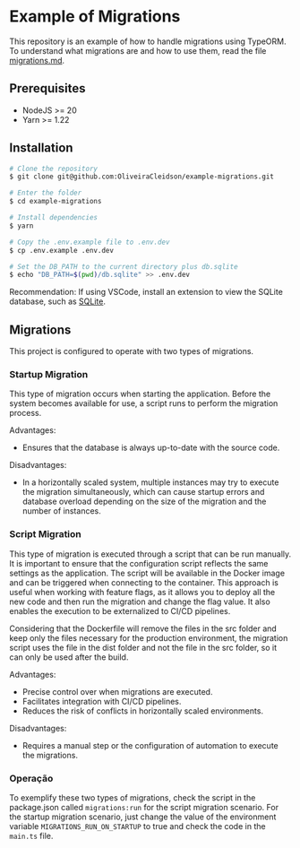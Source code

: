 # Example of Migrations

This repository is an example of how to handle migrations using TypeORM. To understand what migrations are and how to use them, read the file [migrations.md](migrations.md).

## Prerequisites

- NodeJS >= 20
- Yarn >= 1.22

## Installation

```bash
# Clone the repository
$ git clone git@github.com:OliveiraCleidson/example-migrations.git

# Enter the folder
$ cd example-migrations

# Install dependencies
$ yarn

# Copy the .env.example file to .env.dev
$ cp .env.example .env.dev

# Set the DB_PATH to the current directory plus db.sqlite
$ echo "DB_PATH=$(pwd)/db.sqlite" >> .env.dev
```

Recommendation: If using VSCode, install an extension to view the SQLite database, such as [SQLite](https://marketplace.visualstudio.com/items?itemName=alexcvzz.vscode-sqlite).

## Migrations

This project is configured to operate with two types of migrations.

### Startup Migration

This type of migration occurs when starting the application. Before the system becomes available for use, a script runs to perform the migration process.

Advantages:
- Ensures that the database is always up-to-date with the source code.

Disadvantages:
- In a horizontally scaled system, multiple instances may try to execute the migration simultaneously, which can cause startup errors and database overload depending on the size of the migration and the number of instances.

### Script Migration

This type of migration is executed through a script that can be run manually. It is important to ensure that the configuration script reflects the same settings as the application. The script will be available in the Docker image and can be triggered when connecting to the container. This approach is useful when working with feature flags, as it allows you to deploy all the new code and then run the migration and change the flag value. It also enables the execution to be externalized to CI/CD pipelines.

Considering that the Dockerfile will remove the files in the src folder and keep only the files necessary for the production environment, the migration script uses the file in the dist folder and not the file in the src folder, so it can only be used after the build.

Advantages:
- Precise control over when migrations are executed.
- Facilitates integration with CI/CD pipelines.
- Reduces the risk of conflicts in horizontally scaled environments.

Disadvantages:
- Requires a manual step or the configuration of automation to execute the migrations.

### Operação

To exemplify these two types of migrations, check the script in the package.json called `migrations:run` for the script migration scenario. For the startup migration scenario, just change the value of the environment variable `MIGRATIONS_RUN_ON_STARTUP` to true and check the code in the `main.ts` file.